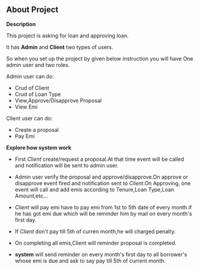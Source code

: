 ## About Project

**Description**

This project is asking for loan and approving loan.

It has **Admin** and **Client** two types of users.

So when you set up the project by given below instruction you will have One admin user and two roles.

Admin user can do:

- Crud of Client
- Crud of Loan Type
- View,Approve/Disapprove Proposal
- View Emi

Client user can do:

- Create a proposal
- Pay Emi

**Explore how system work**

- First _Client_ create/request a proposal.At that time event will be called and notification will be sent to admin user.

- Admin user verify the proposal and approve/disapprove.On approve or disapprove event fired and notification sent to _Client_.On Approving, one event will call and add emis according to Tenure,Loan Type,Loan Amount,etc...

- _Client_ will pay emi have to pay emi from 1st to 5th date of every month if he has got emi due which will be reminder him by mail on every month's first day.

- If _Client_ don't pay till 5th of curren month,he will charged penalty.

- On completing all emis,Client will reminder proposal is completed.

- **system** will send reminder on every month's first day to all borrower's whose emi is due and ask to say pay till 5th of current month. 